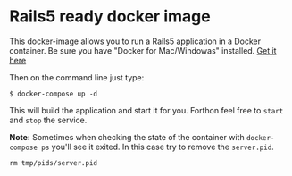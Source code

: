 Rails5 ready docker image
=========================

This docker-image allows you to run a Rails5 application in a Docker container.
Be sure you have "Docker for Mac/Windowas" installed. [Get it here](https://docs.docker.com/engine/installation/#/on-macos-and-windows)

Then on the command line just type:

```shell
$ docker-compose up -d
```

This will build the application and start it for you.
Forthon feel free to `start` and `stop` the service.

**Note:**
Sometimes when checking the state of the container with `docker-compose ps` you'll see it exited.
In this case try to remove the `server.pid`.

```shell
rm tmp/pids/server.pid
```
